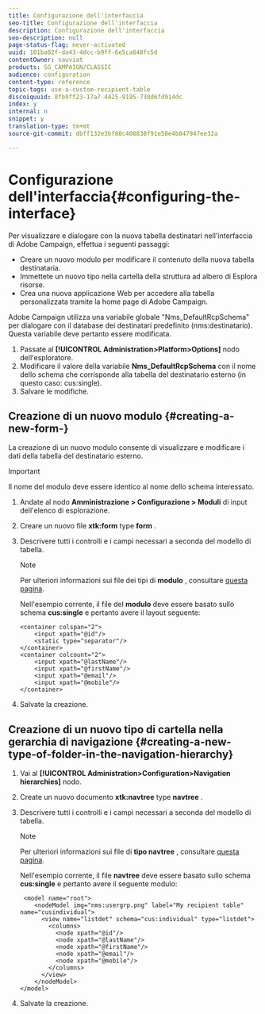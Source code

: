 ```yaml
---
title: Configurazione dell'interfaccia
seo-title: Configurazione dell'interfaccia
description: Configurazione dell'interfaccia
seo-description: null
page-status-flag: never-activated
uuid: 101ba02f-da43-4dcc-b9ff-6e5ca848fc5d
contentOwner: sauviat
products: SG_CAMPAIGN/CLASSIC
audience: configuration
content-type: reference
topic-tags: use-a-custom-recipient-table
discoiquuid: 8fb9ff23-17a7-4425-9195-738d6fd914dc
index: y
internal: n
snippet: y
translation-type: tm+mt
source-git-commit: dbff132e3bf88c408838f91e50e4b047947ee32a

---
```



# Configurazione dell&#39;interfaccia{#configuring-the-interface}

Per visualizzare e dialogare con la nuova tabella destinatari nell&#39;interfaccia di Adobe Campaign, effettua i seguenti passaggi:

* Creare un nuovo modulo per modificare il contenuto della nuova tabella destinataria.
* Immettete un nuovo tipo nella cartella della struttura ad albero di Esplora risorse.
* Crea una nuova applicazione Web per accedere alla tabella personalizzata tramite la home page di Adobe Campaign.

Adobe Campaign utilizza una variabile globale &quot;Nms_DefaultRcpSchema&quot; per dialogare con il database dei destinatari predefinito (nms:destinatario). Questa variabile deve pertanto essere modificata.

1. Passate al **[!UICONTROL Administration>Platform>Options]** nodo dell&#39;esploratore.
1. Modificare il valore della variabile **Nms_DefaultRcpSchema** con il nome dello schema che corrisponde alla tabella del destinatario esterno (in questo caso: cus:single).
1. Salvare le modifiche.

## Creazione di un nuovo modulo {#creating-a-new-form-}

La creazione di un nuovo modulo consente di visualizzare e modificare i dati della tabella del destinatario esterno.

>[!IMPORTANT]
>
>Il nome del modulo deve essere identico al nome dello schema interessato.

1. Andate al nodo **Amministrazione > Configurazione > Moduli** di input dell&#39;elenco di esplorazione.
1. Creare un nuovo file **xtk:form** type **form** .
1. Descrivere tutti i controlli e i campi necessari a seconda del modello di tabella.

   >[!NOTE]
   >
   >Per ulteriori informazioni sui file dei tipi di **modulo** , consultare [questa pagina](../../configuration/using/identifying-a-form.md).

   Nell&#39;esempio corrente, il file del **modulo** deve essere basato sullo schema **cus:single** e pertanto avere il layout seguente:

   ```
   <container colspan="2">
       <input xpath="@id"/>
       <static type="separator"/>
   </container>
   <container colcount="2">
       <input xpath="@lastName"/>
       <input xpath="@firstName"/>
       <input xpath="@email"/>
       <input xpath="@mobile"/>
   </container> 
   ```

1. Salvate la creazione.

## Creazione di un nuovo tipo di cartella nella gerarchia di navigazione {#creating-a-new-type-of-folder-in-the-navigation-hierarchy}

1. Vai al **[!UICONTROL Administration>Configuration>Navigation hierarchies]** nodo.
1. Create un nuovo documento **xtk:navtree** type **navtree** .
1. Descrivere tutti i controlli e i campi necessari a seconda del modello di tabella.

   >[!NOTE]
   >
   >Per ulteriori informazioni sui file di **tipo navtree** , consultare [questa pagina](../../configuration/using/about-navigation-hierarchy.md).

   Nell&#39;esempio corrente, il file **navtree** deve essere basato sullo schema **cus:single** e pertanto avere il seguente modulo:

   ```
    <model name="root">
       <nodeModel img="nms:usergrp.png" label="My recipient table" name="cusindividual">
         <view name="listdet" schema="cus:individual" type="listdet">
           <columns>
             <node xpath="@id"/>
             <node xpath="@lastName"/>
             <node xpath="@firstName"/>
             <node xpath="@email"/>
             <node xpath="@mobile"/>
           </columns>
         </view>
       </nodeModel>
   </model>
   ```

1. Salvate la creazione.

